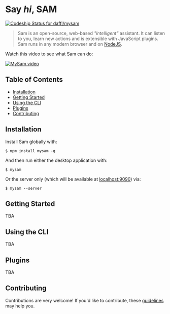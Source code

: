 # Say *hi*, SAM

[![Codeship Status for daffl/mysam](https://codeship.com/projects/b26a3f10-3c66-0133-d19d-1276d5d0a1e7/status?branch=master)](https://codeship.com/projects/102258)

> Sam is an open-source, web-based *"intelligent"* assistant. It can listen to you, learn new actions and is extensible with JavaScript plugins. Sam runs in any modern browser and on [NodeJS](https://nodejs.org/en/).

Watch this video to see what Sam can do:

[![MySam video](http://mysamai.github.io/mysam/mysam-video.png)](https://www.youtube.com/watch?v=VxFtSsCM_bo)

## Table of Contents

- [Installation](#installation)
- [Getting Started](#getting-started)
- [Using the CLI](#using-the-cli)
- [Plugins](#plugins)
- [Contributing](#contributing)

## Installation

Install Sam globally with:

`$ npm install mysam -g`

And then run either the desktop application with:

`$ mysam`

Or the server only (which will be available at [localhost:9090](http://localhost:9090)) via:

`$ mysam --server`

## Getting Started

TBA

## Using the CLI

TBA

## Plugins

TBA

## Contributing

Contributions are very welcome! If you'd like to contribute, these [guidelines](CONTRIBUTING.md) may help you.
